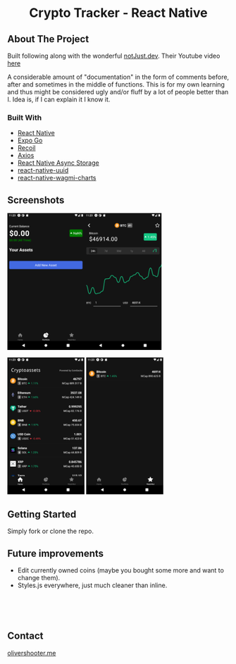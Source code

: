   <h1 align="center" >Crypto Tracker - React Native</h3>

<!-- ABOUT THE PROJECT -->

## About The Project

Built following along with the wonderful [notJust.dev](https://www.youtube.com/channel/UCYSa_YLoJokZAwHhlwJntIA). Their Youtube video [here](https://www.youtube.com/watch?v=K6i02mJc8Zc)

A considerable amount of "documentation" in the form of comments before, after and sometimes in the middle of functions. This is for my own learning and thus might be considered ugly and/or fluff by a lot of people better than I. Idea is, if I can explain it I know it.

### Built With

- [React Native](https://reactnative.dev/)
- [Expo Go](https://expo.dev/client)
- [Recoil](https://recoiljs.org/)
- [Axios](https://github.com/axios/axios)
- [React Native Async Storage](https://github.com/react-native-async-storage/async-storage)
- [react-native-uuid](https://github.com/eugenehp/react-native-uuid)
- [react-native-wagmi-charts](https://github.com/coinjar/react-native-wagmi-charts)

## Screenshots

<img src="assets\screenshots\addasset.png" alt="addasset" width="175"/><img src="assets\screenshots\coindetails.png" alt="addasset" width="175"/>

<img src="assets\screenshots\homescreen.png" alt="addasset" width="175"/>
<img src="assets\screenshots\watchlist.png" alt="addasset" width="175"/>

## Getting Started

Simply fork or clone the repo.

## Future improvements

- Edit currently owned coins (maybe you bought some more and want to change them).
- Styles.js everywhere, just much cleaner than inline.

<br>
<br>
<br>

## Contact

[olivershooter.me](https://www.olivershooter.me/)
